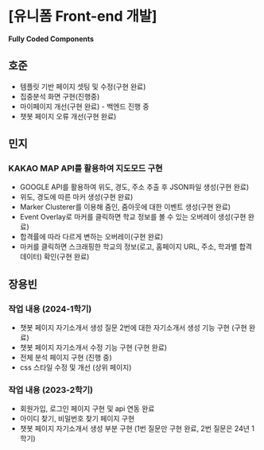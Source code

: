# [유니폼 Front-end 개발]





**Fully Coded Components**

## 호준

- 템플릿 기반 페이지 셋팅 및 수정(구현 완료)
- 집중분석 화면 구현(진행중)
- 마이페이지 개선(구현 완료) - 백엔드 진행 중
- 챗봇 페이지 오류 개선(구현 완료)

## 민지
### KAKAO MAP API를 활용하여 지도모드 구현
- GOOGLE API를 활용하여 위도, 경도, 주소 추출 후 JSON파일 생성(구현 완료)
- 위도, 경도에 따른 마커 생성(구현 완료)
- Marker Clusterer를 이용해 줌인, 줌아웃에 대한 이벤트 생성(구현 완료)
- Event Overlay로 마커를 클릭하면 학교 정보를 볼 수 있는 오버레이 생성(구현 완료)
- 합격률에 따라 다르게 변하는 오버레이(구현 완료)
- 마커를 클릭하면 스크래핑한 학교의 정보(로고, 홈페이지 URL, 주소, 학과별 합격 데이터) 확인(구현 완료)

## 장용빈
### 작업 내용 (2024-1학기)
- 챗봇 페이지 자기소개서 생성 질문 2번에 대한 자기소개서 생성 기능 구현 (구현 완료)
- 챗봇 페이지 자기소개서 수정 기능 구현 (구현 완료)
- 전체 분석 페이지 구현 (진행 중)
- css 스타일 수정 및 개선 (상위 페이지)
  
### 작업 내용 (2023-2학기)
- 회원가입, 로그인 페이지 구현 및 api 연동 완료
- 아이디 찾기, 비밀번호 찾기 페이지 구현
- 챗봇 페이지 자기소개서 생성 부분 구현 (1번 질문만 구현 완료, 2번 질문은 24년 1학기)

